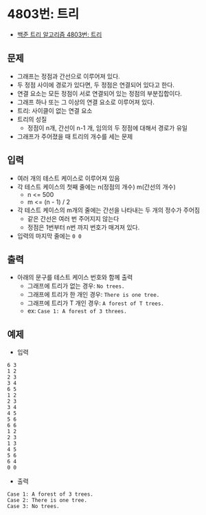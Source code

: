 # 4803번: 트리
- [백준 트리 알고리즘 4803번: 트리](https://www.acmicpc.net/problem/4803)

## 문제
- 그래프는 정점과 간선으로 이루어져 있다.
- 두 정점 사이에 경로가 있다면, 두 정점은 연결되어 있다고 한다.
- 연결 요소는 모든 정점이 서로 연결되어 있는 정점의 부분집합이다.
- 그래프 하나 또는 그 이상의 연결 요소로 이루어져 있다.
- 트리: 사이클이 없는 연결 요소
- 트리의 성질
  - 정점이 n개, 간선이 n-1 개, 임의의 두 정점에 대해서 경로가 유일
- 그래프가 주어졌을 때 트리의 개수를 세는 문제

## 입력
- 여러 개의 테스트 케이스로 이루어져 있음
- 각 테스트 케이스의 첫째 줄에는 n(정점의 개수) m(간선의 개수)
  - n <= 500
  - m <= (n - 1) / 2
- 각 테스트 케이스의 m개의 줄에는 간선을 나타내는 두 개의 정수가 주어짐
  - 같은 간선은 여러 번 주어지지 않는다
  - 정점은 1번부터 n번 까지 번호가 매겨져 있다.
- 입력의 마지막 줄에는 `0 0`

## 출력
- 아래의 문구를 테스트 케이스 번호와 함께 출력
  - 그래프에 트리가 없는 경우: `No trees.`
  - 그래프에 트리가 한 개인 경우: `There is one tree.`
  - 그래프에 트리가 T 개인 경우: `A forest of T trees.`
  - ex: `Case 1: A forest of 3 threes.`

## 예제
- 입력
```text
6 3
1 2
2 3
3 4
6 5
1 2
2 3
3 4
4 5
5 6
6 6
1 2
2 3
1 3
4 5
5 6
6 4
0 0
```
- 출력
```text
Case 1: A forest of 3 trees.
Case 2: There is one tree.
Case 3: No trees.
```